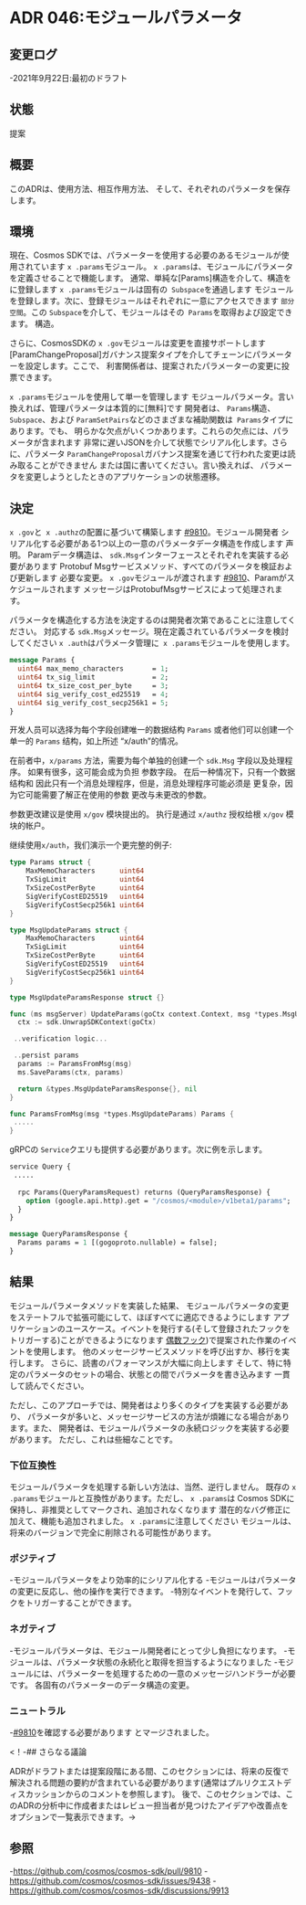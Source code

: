 # ADR 046:モジュールパラメータ

## 変更ログ

-2021年9月22日:最初のドラフト

## 状態

提案

## 概要

このADRは、使用方法、相互作用方法、
そして、それぞれのパラメータを保存します。

## 環境

現在、Cosmos SDKでは、パラメーターを使用する必要のあるモジュールが使用されています
`x .params`モジュール。 `x .params`は、モジュールにパラメータを定義させることで機能します。
通常、単純な[Params]構造を介して、構造をに登録します
`x .params`モジュールは固有の` Subspace`を通過します
モジュールを登録します。次に、登録モジュールはそれぞれに一意にアクセスできます
`部分空間`。この `Subspace`を介して、モジュールはその` Params`を取得および設定できます。
構造。

さらに、CosmosSDKの `x .gov`モジュールは変更を直接サポートします
[ParamChangeProposal]ガバナンス提案タイプを介してチェーンにパラメーターを設定します。ここで、
利害関係者は、提案されたパラメーターの変更に投票できます。

`x .params`モジュールを使用して単一を管理します
モジュールパラメータ。言い換えれば、管理パラメータは本質的に[無料]です
開発者は、 `Params`構造、` Subspace`、および
`ParamSetPairs`などのさまざまな補助関数は` Params`タイプにあります。でも、
明らかな欠点がいくつかあります。これらの欠点には、パラメータが含まれます
非常に遅いJSONを介して状態でシリアル化します。さらに、パラメータ
`ParamChangeProposal`ガバナンス提案を通じて行われた変更は読み取ることができません
または国に書いてください。言い換えれば、
パラメータを変更しようとしたときのアプリケーションの状態遷移。

## 決定

`x .gov`と` x .authz`の配置に基づいて構築します
[#9810](https://github.com/cosmos/cosmos-sdk/pull/9810)。モジュール開発者
シリアル化する必要がある1つ以上の一意のパラメータデータ構造を作成します
声明。 Paramデータ構造は、 `sdk.Msg`インターフェースとそれぞれを実装する必要があります
Protobuf Msgサービスメソッド、すべてのパラメータを検証および更新します
必要な変更。 `x .gov`モジュールが渡されます
[#9810](https://github.com/cosmos/cosmos-sdk/pull/9810)、Paramがスケジュールされます
メッセージはProtobufMsgサービスによって処理されます。

パラメータを構造化する方法を決定するのは開発者次第であることに注意してください。
対応する `sdk.Msg`メッセージ。現在定義されているパラメータを検討してください
`x .auth`はパラメータ管理に` x .params`モジュールを使用します。 

```protobuf
message Params {
  uint64 max_memo_characters       = 1;
  uint64 tx_sig_limit              = 2;
  uint64 tx_size_cost_per_byte     = 3;
  uint64 sig_verify_cost_ed25519   = 4;
  uint64 sig_verify_cost_secp256k1 = 5;
}
```

开发人员可以选择为每个字段创建唯一的数据结构
`Params` 或者他们可以创建一个单一的 `Params` 结构，如上所述
“x/auth”的情况。

在前者中，`x/params` 方法，需要为每个单独的创建一个 `sdk.Msg`
字段以及处理程序。 如果有很多，这可能会成为负担
参数字段。 在后一种情况下，只有一个数据结构和
因此只有一个消息处理程序，但是，消息处理程序可能必须是
更复杂，因为它可能需要了解正在使用的参数
更改与未更改的参数。

参数更改建议是使用 `x/gov` 模块提出的。 执行是通过
`x/authz` 授权给根 `x/gov` 模块的帐户。

继续使用`x/auth`，我们演示一个更完整的例子: 
```go
type Params struct {
	MaxMemoCharacters      uint64
	TxSigLimit             uint64
	TxSizeCostPerByte      uint64
	SigVerifyCostED25519   uint64
	SigVerifyCostSecp256k1 uint64
}

type MsgUpdateParams struct {
	MaxMemoCharacters      uint64
	TxSigLimit             uint64
	TxSizeCostPerByte      uint64
	SigVerifyCostED25519   uint64
	SigVerifyCostSecp256k1 uint64
}

type MsgUpdateParamsResponse struct {}

func (ms msgServer) UpdateParams(goCtx context.Context, msg *types.MsgUpdateParams) (*types.MsgUpdateParamsResponse, error) {
  ctx := sdk.UnwrapSDKContext(goCtx)

 ..verification logic...

 ..persist params
  params := ParamsFromMsg(msg)
  ms.SaveParams(ctx, params)

  return &types.MsgUpdateParamsResponse{}, nil
}

func ParamsFromMsg(msg *types.MsgUpdateParams) Params {
 .....
}
```

gRPCの `Service`クエリも提供する必要があります。次に例を示します。

```protobuf
service Query {
 .....
  
  rpc Params(QueryParamsRequest) returns (QueryParamsResponse) {
    option (google.api.http).get = "/cosmos/<module>/v1beta1/params";
  }
}

message QueryParamsResponse {
  Params params = 1 [(gogoproto.nullable) = false];
}
```

## 結果

モジュールパラメータメソッドを実装した結果、
モジュールパラメータの変更をステートフルで拡張可能にして、ほぼすべてに適応できるようにします
アプリケーションのユースケース。イベントを発行する(そして登録されたフックをトリガーする)ことができるようになります
[偶数フック](https://github.com/cosmos/cosmos-sdk/discussions/9656))で提案された作業のイベントを使用します。
他のメッセージサービスメソッドを呼び出すか、移行を実行します。
さらに、読書のパフォーマンスが大幅に向上します
そして、特に特定のパラメータのセットの場合、状態との間でパラメータを書き込みます
一貫して読んでください。

ただし、このアプローチでは、開発者はより多くのタイプを実装する必要があり、
パラメータが多いと、メッセージサービスの方法が煩雑になる場合があります。また、
開発者は、モジュールパラメータの永続ロジックを実装する必要があります。
ただし、これは些細なことです。

### 下位互換性

モジュールパラメータを処理する新しい方法は、当然、逆行しません。
既存の `x .params`モジュールと互換性があります。ただし、 `x .params`は
Cosmos SDKに保持し、非推奨としてマークされ、追加されなくなります
潜在的なバグ修正に加えて、機能も追加されました。 `x .params`に注意してください
モジュールは、将来のバージョンで完全に削除される可能性があります。
### ポジティブ

-モジュールパラメータをより効率的にシリアル化する
-モジュールはパラメータの変更に反応し、他の操作を実行できます。
-特別なイベントを発行して、フックをトリガーすることができます。
### ネガティブ

-モジュールパラメータは、モジュール開発者にとって少し負担になります。
     -モジュールは、パラメータ状態の永続化と取得を担当するようになりました
     -モジュールには、パラメーターを処理するための一意のメッセージハンドラーが必要です。
       各固有のパラメーターのデータ構造の変更。

### ニュートラル

-[#9810](https://github.com/cosmos/cosmos-sdk/pull/9810)を確認する必要があります
  とマージされました。

<！-## さらなる議論

ADRがドラフトまたは提案段階にある間、このセクションには、将来の反復で解決される問題の要約が含まれている必要があります(通常はプルリクエストディスカッションからのコメントを参照します)。
後で、このセクションでは、このADRの分析中に作成者またはレビュー担当者が見つけたアイデアや改善点をオプションで一覧表示できます。->

## 参照

-https://github.com/cosmos/cosmos-sdk/pull/9810
-https://github.com/cosmos/cosmos-sdk/issues/9438
-https://github.com/cosmos/cosmos-sdk/discussions/9913 